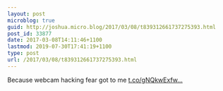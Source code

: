 ```yaml
---
layout: post
microblog: true
guid: http://joshua.micro.blog/2017/03/08/t839312661737275393.html
post_id: 33877
date: 2017-03-08T14:11:46+1100
lastmod: 2019-07-30T17:41:19+1100
type: post
url: /2017/03/08/t839312661737275393.html
---
```

Because webcam hacking fear got to me [t.co/gNQkwExfw...](https://t.co/gNQkwExfw7)
